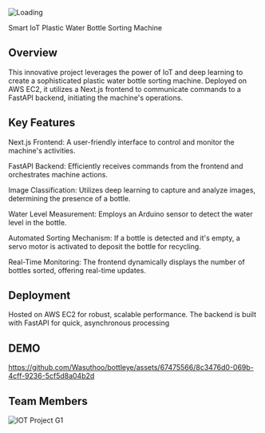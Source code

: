 ![Loading](https://github.com/Wasuthoo/bottleye/assets/67475566/b0d3293c-b381-4db5-b8ea-6cf92bbe960a)

Smart IoT Plastic Water Bottle Sorting Machine
## Overview
This innovative project leverages the power of IoT and deep learning to create a sophisticated plastic water bottle sorting machine. Deployed on AWS EC2, it utilizes a Next.js frontend to communicate commands to a FastAPI backend, initiating the machine's operations.

## Key Features
Next.js Frontend: A user-friendly interface to control and monitor the machine's activities.

FastAPI Backend: Efficiently receives commands from the frontend and orchestrates machine actions.

Image Classification: Utilizes deep learning to capture and analyze images, determining the presence of a bottle.

Water Level Measurement: Employs an Arduino sensor to detect the water level in the bottle.

Automated Sorting Mechanism: If a bottle is detected and it's empty, a servo motor is activated to deposit the bottle for recycling.

Real-Time Monitoring: The frontend dynamically displays the number of bottles sorted, offering real-time updates.

## Deployment
Hosted on AWS EC2 for robust, scalable performance.
The backend is built with FastAPI for quick, asynchronous processing

## DEMO

https://github.com/Wasuthoo/bottleye/assets/67475566/8c3476d0-069b-4cff-9236-5cf5d8a04b2d

## Team Members

![IOT Project G1](https://github.com/Wasuthoo/bottleye/assets/67475566/b86ce9f8-6fc0-44df-b3b1-aae368552815)



